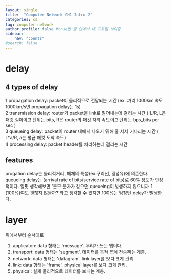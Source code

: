 ```yaml
---
layout: single
title:  "Computer Network-CH1 Intro 2"
categories: cs
tag: computer network
author_profile: false #true면 글 안에서 내 프로필 보여줌
sidebar:
    nav: "counts"
#search: false
---
```


# delay

## 4 types of delay
1 propagation delay: packet이 물리적으로 전달되는 시간 (ex. 거리 1000km 속도 1000km/s면 propagation delay는 1s)   
2 transmission delay: router가 packet을 link로 밀어내는데 걸리는 시간 ( L/R, L은 패킷 길이이고 단위는 bits,  R은 router의 패킷 처리 속도이고 단위는 bps_bits per sec )   
3 queueing delay: packet이 router 내에서 나오기 위해 줄 서서 기다리는 시간 ( L*a/R, a는 평균 패킷 도착 속도)     
4 processing delay: packet header를 처리하는데 걸리는 시간   
## features
progation delay는 물리적거리, 매체의 특성(ex.구리선, 광섬유)에 의존한다.   
queueing delay는 (arrival rate of bits/service rate of bits)로 60% 정도가 안정적이다. 얼핏 생각해보면 '분모 분자가 같으면 queueing이 발생하지 않으니까 1 (100%)여도
괜찮지 않을까?'라고 생각할 수 있지만 100%는 엄청난 delay가 발생한다.     

# layer
위에서부터 순서대로   
1. applicaton: data 형태는 'message'. 우리가 쓰는 앱이다.   
2. transport: data 형태는 'segment'. 데이터를 목적 앱에 전송하는 계층.   
3. network: data 형태는 'datagram'. link layer를 보다 크게 관리.   
4. link: data 형태는 'frame'. physical layer를 보다 크게 관리.   
5. physical: 실제 물리적으로 데이터를 보내는 계층.   
